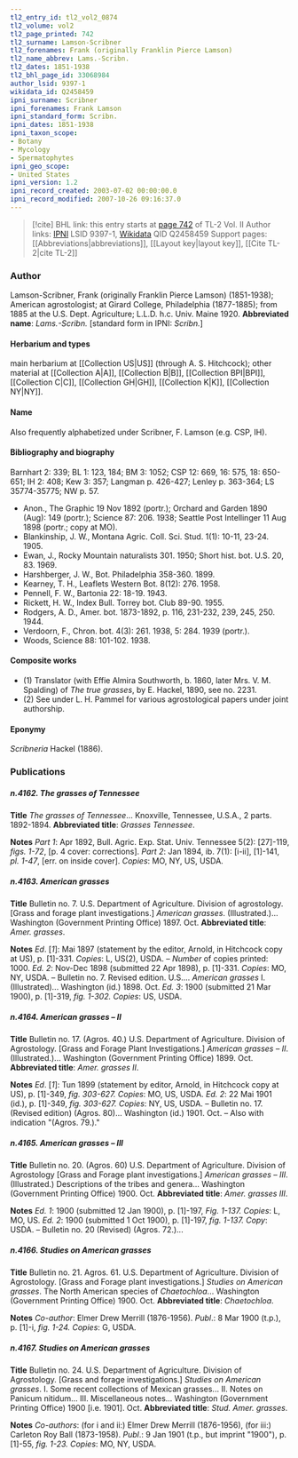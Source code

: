 ```yaml
---
tl2_entry_id: tl2_vol2_0874
tl2_volume: vol2
tl2_page_printed: 742
tl2_surname: Lamson-Scribner
tl2_forenames: Frank (originally Franklin Pierce Lamson)
tl2_name_abbrev: Lams.-Scribn.
tl2_dates: 1851-1938
tl2_bhl_page_id: 33068984
author_lsid: 9397-1
wikidata_id: Q2458459
ipni_surname: Scribner
ipni_forenames: Frank Lamson
ipni_standard_form: Scribn.
ipni_dates: 1851-1938
ipni_taxon_scope: 
- Botany
- Mycology
- Spermatophytes
ipni_geo_scope: 
- United States
ipni_version: 1.2
ipni_record_created: 2003-07-02 00:00:00.0
ipni_record_modified: 2007-10-26 09:16:37.0
---
```


> [!cite] BHL link: this entry starts at [page 742](https://www.biodiversitylibrary.org/page/33068984) of TL-2 Vol. II
> Author links: [IPNI](https://www.ipni.org/a/9397-1) LSID 9397-1, [Wikidata](https://www.wikidata.org/wiki/Q2458459) QID Q2458459
> Support pages: [[Abbreviations|abbreviations]], [[Layout key|layout key]], [[Cite TL-2|cite TL-2]]

### Author

Lamson-Scribner, Frank (originally Franklin Pierce Lamson) (1851-1938); American agrostologist; at Girard College, Philadelphia (1877-1885); from 1885 at the U.S. Dept. Agriculture; L.L.D. h.c. Univ. Maine 1920. 
**Abbreviated name**: *Lams.-Scribn.* \[standard form in IPNI: *Scribn.*\]

#### Herbarium and types

main herbarium at [[Collection US|US]] (through A. S. Hitchcock); other material at [[Collection A|A]], [[Collection B|B]], [[Collection BPI|BPI]], [[Collection C|C]], [[Collection GH|GH]], [[Collection K|K]], [[Collection NY|NY]].

#### Name

Also frequently alphabetized under Scribner, F. Lamson (e.g. CSP, IH).

#### Bibliography and biography

Barnhart 2: 339; BL 1: 123, 184; BM 3: 1052; CSP 12: 669, 16: 575, 18: 650-651; IH 2: 408; Kew 3: 357; Langman p. 426-427; Lenley p. 363-364; LS 35774-35775; NW p. 57.
- Anon., The Graphic 19 Nov 1892 (portr.); Orchard and Garden 1890 (Aug): 149 (portr.); Science 87: 206. 1938; Seattle Post Intellinger 11 Aug 1898 (portr.; copy at MO).
- Blankinship, J. W., Montana Agric. Coll. Sci. Stud. 1(1): 10-11, 23-24. 1905.
- Ewan, J., Rocky Mountain naturalists 301. 1950; Short hist. bot. U.S. 20, 83. 1969.
- Harshberger, J. W., Bot. Philadelphia 358-360. 1899.
- Kearney, T. H., Leaflets Western Bot. 8(12): 276. 1958.
- Pennell, F. W., Bartonia 22: 18-19. 1943.
- Rickett, H. W., Index Bull. Torrey bot. Club 89-90. 1955.
- Rodgers, A. D., Amer. bot. 1873-1892, p. 116, 231-232, 239, 245, 250. 1944.
- Verdoorn, F., Chron. bot. 4(3): 261. 1938, 5: 284. 1939 (portr.).
- Woods, Science 88: 101-102. 1938.

#### Composite works

- (1) Translator (with Effie Almira Southworth, b. 1860, later Mrs. V. M. Spalding) of *The true grasses*, by E. Hackel, 1890, see no. 2231.
- (2) See under L. H. Pammel for various agrostological papers under joint authorship.

#### Eponymy

*Scribneria* Hackel (1886).

### Publications

##### n.4162. The grasses of Tennessee

**Title**
*The grasses of Tennessee*... Knoxville, Tennessee, U.S.A., 2 parts. 1892-1894.
**Abbreviated title**: *Grasses Tennessee*.

**Notes**
*Part 1*: Apr 1892, Bull. Agric. Exp. Stat. Univ. Tennessee 5(2): \[27\]-119, *figs. 1-72*, \[p. 4 cover: corrections\].
*Part 2*: Jan 1894, ib. 7(1): \[i-ii\], \[1\]-141, *pl. 1-47*, \[err. on inside cover\].
*Copies*: MO, NY, US, USDA.

##### n.4163. American grasses

**Title**
Bulletin no. 7. U.S. Department of Agriculture. Division of agrostology. \[Grass and forage plant investigations.\] *American grasses*. (Illustrated.)... Washington (Government Printing Office) 1897. Oct.
**Abbreviated title**: *Amer. grasses*.

**Notes**
*Ed*. \[*1*\]: Mai 1897 (statement by the editor, Arnold, in Hitchcock copy at US), p. \[1\]-331.
*Copies*: L, US(2), USDA. – *Number* of copies printed: 1000.
*Ed. 2*: Nov-Dec 1898 (submitted 22 Apr 1898), p. \[1\]-331. *Copies*: MO, NY, USDA. – Bulletin no. 7. Revised edition. U.S.... *American grasses* I. (Illustrated)... Washington (id.) 1898. Oct.
*Ed. 3*: 1900 (submitted 21 Mar 1900), p. \[1\]-319, *fig. 1-302. Copies*: US, USDA.

##### n.4164. American grasses – II

**Title**
Bulletin no. 17. (Agros. 40.) U.S. Department of Agriculture. Division of Agrostology. \[Grass and Forage Plant Investigations.\] *American grasses – II*. (Illustrated.)... Washington (Government Printing Office) 1899. Oct.
**Abbreviated title**: *Amer. grasses II*.

**Notes**
*Ed*. \[*1*\]: Tun 1899 (statement by editor, Arnold, in Hitchcock copy at US), p. \[1\]-349, *fig. 303-627. Copies*: MO, US, USDA.
*Ed. 2*: 22 Mai 1901 (id.), p. \[1\]-349, *fig. 303-627. Copies*: NY, US, USDA. – Bulletin no. 17. (Revised edition) (Agros. 80)... Washington (id.) 1901. Oct. – Also with indication "(Agros. 79.)."

##### n.4165. American grasses – III

**Title**
Bulletin no. 20. (Agros. 60) U.S. Department of Agriculture. Division of Agrostology \[Grass and Forage plant investigations.\] *American grasses – III*. (Illustrated.) Descriptions of the tribes and genera... Washington (Government Printing Office) 1900. Oct.
**Abbreviated title**: *Amer. grasses III*.

**Notes**
*Ed. 1*: 1900 (submitted 12 Jan 1900), p. \[1\]-197, *Fig. 1-137. Copies*: L, MO, US.
*Ed. 2*: 1900 (submitted 1 Oct 1900), p. \[1\]-197, *fig. 1-137. Copy*: USDA. – Bulletin no. 20 (Revised) (Agros. 72.)...

##### n.4166. Studies on American grasses

**Title**
Bulletin no. 21. Agros. 61. U.S. Department of Agriculture. Division of Agrostology. \[Grass and Forage plant investigations.\] *Studies on American grasses*. The North American species of *Chaetochloa*... Washington (Government Printing Office) 1900. Oct.
**Abbreviated title**: *Chaetochloa*.

**Notes**
*Co-author*: Elmer Drew Merrill (1876-1956).
*Publ*.: 8 Mar 1900 (t.p.), p. \[1\]-i, *fig. 1-24. Copies*: G, USDA.

##### n.4167. Studies on American grasses

**Title**
Bulletin no. 24. U.S. Department of Agriculture. Division of Agrostology. \[Grass and forage investigations.\] *Studies on American grasses*. I. Some recent collections of Mexican grasses... II. Notes on Panicum nitidum... III. Miscellaneous notes... Washington (Government Printing Office) 1900 \[i.e. 1901\]. Oct.
**Abbreviated title**: *Stud. Amer. grasses*.

**Notes**
*Co-authors*: (for i and ii:) Elmer Drew Merrill (1876-1956), (for iii:) Carleton Roy Ball (1873-1958).
*Publ*.: 9 Jan 1901 (t.p., but imprint "1900"), p. \[1\]-55, *fig. 1-23. Copies*: MO, NY, USDA.

